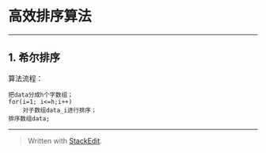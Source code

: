 


# 高效排序算法


----------
## 1. 希尔排序

算法流程：

    把data分成h个字数组；
    for(i=1; i<=h;i++)
	    对子数组data_i进行排序；
	排序数组data;

----------


> Written with [StackEdit](https://stackedit.io/).
